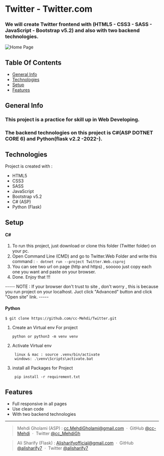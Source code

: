 # Twitter - Twitter.com

### We will create Twitter frontend with (HTML5 - CSS3 - SASS - JavaScript - Bootstrap v5.2) and also with two backend technologies.
![Home Page](./Images/HomePage.jpg)

## Table Of Contents
* [General Info](#general-info)
* [Technologies](#technologies)
* [Setup](#setup)
* [Features](#features)

## General Info
### This project is a practice for skill up in Web Developing.
### The backend technologies on this project is C#(ASP DOTNET CORE 6) and Python(flask v2.2 -2022-).

## Technologies
Project is created with :
* HTML5
* CSS3
* SASS
* JavaScript
* Bootstrap v5.2
* C# (ASP)
* Python (Flask)

## Setup
#### C#
1. To run this project, just download or clone this folder (Twitter folder) on your pc.
2. Open Command Line (CMD) and go to Twitter.Web Folder and write this command : 
  ``` - dotnet run --project Twitter.Web.csproj ```
3. You can see two url on page (http and https) , sooooo just copy each one you want and paste on your browser.
4. Done. Enjoy that !!!

----- NOTE : If your browser don't trust to site , don't worry , this is because you run project on your localhost. Juct click "Advanced" button and click "Open site" link.  -----

#### Python
```
$ git clone https://github.com/cc-Mehdi/Twitter.git

```
1. Create an Virtual env For project 

       python or python3 -m venv venv

2. Activate Virtual env

        linux & mac : source .venv/bin/activate
        windows: .\venv\Scripts\activate.bat

3. install all Packages for Project 

        pip install -r requirement.txt



## Features
* Full responsive in all pages
* Use clean code
* With two backend technologies

---
> Mehdi Gholami (ASP) : 
> [cc.MehdiGholami@gmail.com](cc.MehdiGholami@gmail.com) &nbsp;&middot;&nbsp;
> GitHub [@cc-Mehdi](https://github.com/cc-Mehdi) &nbsp;&middot;&nbsp;
> Twitter [@cc_MehdiGh](https://twitter.com/cc_mehdigh)

> Ali Sharify (Flask) : 
> [Alisharifyofficial@gmail.com](Alisharifyofficial@gmail.com) &nbsp;&middot;&nbsp;
> GitHub [@alisharify7](https://github.com/Github) &nbsp;&middot;&nbsp;
> Twitter [@alisharify7](https://twitter.com/Twitter)
